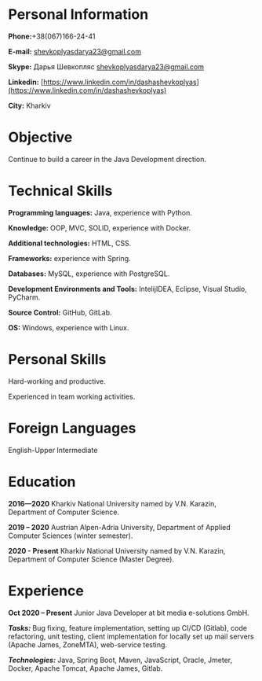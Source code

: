 # Personal Information

**Phone:**+38(067)166-24-41

**E-mail:** [shevkoplyasdarya23@gmail.com](shevkoplyasdarya23@gmail.com)

**Skype:** Дарья Шевкопляс [shevkoplyasdarya23@gmail.com](shevkoplyasdarya23@gmail.com)


**Linkedin:** [https://www.linkedin.com/in/dashashevkoplyas](https://www.linkedin.com/in/dashashevkoplyas)

**City:** Kharkiv

# Objective

Continue to build a career in the Java Development direction.

# Technical Skills

**Programming languages:** Java, experience with Python.

**Knowledge:** OOP, MVC, SOLID, experience with Docker.

**Additional technologies:** HTML, CSS.

**Frameworks:** experience with Spring.

**Databases:** MySQL, experience with PostgreSQL.

**Development Environments and Tools:** IntelijIDEA, Eclipse, Visual Studio, PyCharm.

**Source Control:** GitHub, GitLab.

**OS:** Windows, experience with Linux.

# Personal Skills

Hard-working and productive.

Experienced in team working activities.

# Foreign Languages

English-Upper Intermediate

# Education

**2016—2020** Kharkiv National University named by V.N. Karazin, Department of Computer Science.

**2019 – 2020** Austrian Alpen-Adria University, Department of Applied
Computer Sciences (winter semester).

**2020 - Present**  Kharkiv National University named by V.N. Karazin, Department of Computer Science (Master Degree).

# Experience

**Oct 2020 – Present** Junior Java Developer at bit media e-solutions GmbH.

**_Tasks:_** Bug fixing, feature implementation, setting up CI/CD
(Gitlab), code refactoring, unit testing, client implementation for locally set up
mail servers (Apache James, ZoneMTA), web-service testing.

**_Technologies:_** Java, Spring Boot, Maven, JavaScript, Oracle, Jmeter,
Docker, Apache Tomcat, Apache James, Gitlab.
